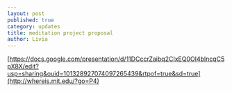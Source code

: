```yaml
---
layout: post
published: true
category: updates
title: meditation project proposal
author: Livia
---
```

[https://docs.google.com/presentation/d/11DCccrZaibq2CIxEQ0OI4blncqC5pX8X/edit?usp=sharing&ouid=101328927074097265439&rtpof=true&sd=true](http://whereis.mit.edu/?go=P4)
